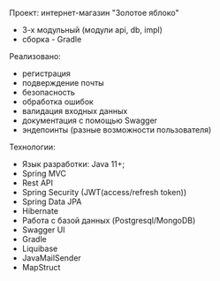Проект: интернет-магазин "Золотое яблоко"

* 3-х модульный (модули api, db, impl)
* сборка - Gradle

Реализовано:
* регистрация
* подверждение почты 
* безопасность
* обработка ошибок
* валидация входных данных
* документация с помощью Swagger 
* эндепоинты (разные возможности пользователя)

Технологии:
* Язык разработки: Java 11+;
* Spring MVC 
* Rest API 
* Spring Security (JWT(access/refresh token))
* Spring Data JPA 
* Hibernate 
* Работа с базой данных (Postgresql/MongoDB)
* Swagger UI
* Gradle
* Liquibase
* JavaMailSender
* MapStruct